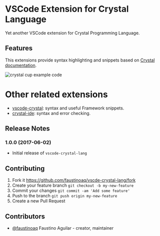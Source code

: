# VSCode Extension for Crystal Language

Yet another VSCode extension for Crystal Programming Language.

## Features

This extensions provide syntax highlighting and snippets based on [Crystal documentation](https://crystal-lang.org/docs/).

![crystal cup example code](http://i.imgur.com/L1Xdm7A.png)

# Other related extensions

* [vscode-crystal](https://github.com/g3ortega/vscode-crystal): syntax and useful Framework snippets.
* [crystal-ide](https://github.com/kofno/crystal-ide): syntax and error checking.

## Release Notes

### 1.0.0 (2017-06-02)

- Initial release of `vscode-crystal-lang`

## Contributing

1. Fork it https://github.com/faustinoaq/vscde-crystal-lang/fork
2. Create your feature branch `git checkout -b my-new-feature`
3. Commit your changes `git commit -am 'Add some feature'`
4. Push to the branch `git push origin my-new-feature`
5. Create a new Pull Request

## Contributors

- [@faustinoaq](https://github.com/faustinoaq) Faustino Aguilar - creator, maintainer